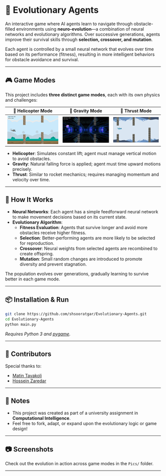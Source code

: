# 🧬 Evolutionary Agents

An interactive game where AI agents learn to navigate through obstacle-filled environments using **neuro-evolution**—a combination of neural networks and evolutionary algorithms. Over successive generations, agents improve their survival skills through **selection, crossover, and mutation**.

Each agent is controlled by a small neural network that evolves over time based on its performance (fitness), resulting in more intelligent behaviors for obstacle avoidance and survival.

---

## 🎮 Game Modes

This project includes **three distinct game modes**, each with its own physics and challenges:

| 🚁 Helicopter Mode | 🌌 Gravity Mode | 🚀 Thrust Mode |
|--------------------|------------------|------------------|
| <img src="https://github.com/shsooratgar/Evolutionary-Agents/blob/main/Pics/helicopter.png?raw=true" alt="Helicopter Mode" width="400"> | <img src="https://github.com/shsooratgar/Evolutionary-Agents/blob/main/Pics/gravity.png?raw=true" alt="Gravity Mode" width="400"> | <img src="https://github.com/shsooratgar/Evolutionary-Agents/blob/main/Pics/thrust.png?raw=true" alt="Thrust Mode" width="400"> |

- **Helicopter**: Simulates constant lift; agent must manage vertical motion to avoid obstacles.
- **Gravity**: Natural falling force is applied; agent must time upward motions precisely.
- **Thrust**: Similar to rocket mechanics; requires managing momentum and velocity over time.

---

## 🧠 How It Works

- **Neural Networks**: Each agent has a simple feedforward neural network to make movement decisions based on its current state.
- **Evolutionary Algorithm**:
  - **Fitness Evaluation**: Agents that survive longer and avoid more obstacles receive higher fitness.
  - **Selection**: Better-performing agents are more likely to be selected for reproduction.
  - **Crossover**: Neural weights from selected agents are recombined to create offspring.
  - **Mutation**: Small random changes are introduced to promote diversity and prevent stagnation.

The population evolves over generations, gradually learning to survive better in each game mode.

---

## 📦 Installation & Run

```bash
git clone https://github.com/shsooratgar/Evolutionary-Agents.git
cd Evolutionary-Agents
python main.py
```

*Requires Python 3 and [pygame](https://www.pygame.org/news).*

---

## 🤝 Contributors

Special thanks to:

- [Matin Tavakoli](https://github.com/MatinTavakoli/)
- [Hossein Zaredar](https://github.com/HosseinZaredar)

---

## 📌 Notes

- This project was created as part of a university assignment in **Computational Intelligence**.
- Feel free to fork, adapt, or expand upon the evolutionary logic or game design!

---

## 📷 Screenshots

Check out the evolution in action across game modes in the `Pics/` folder.

---
